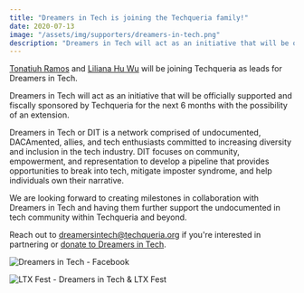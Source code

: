 ```yaml
---
title: "Dreamers in Tech is joining the Techqueria family!"
date: 2020-07-13
image: "/assets/img/supporters/dreamers-in-tech.png"
description: "Dreamers in Tech will act as an initiative that will be officially supported and fiscally sponsored by Techqueria for the next 6 months."
---
```


[Tonatiuh Ramos](https://www.linkedin.com/in/tonaramos/) and [Liliana Hu Wu](https://www.linkedin.com/in/liliana-huwu/) will be joining Techqueria as leads for Dreamers in Tech.

Dreamers in Tech will act as an initiative that will be officially supported and fiscally sponsored by Techqueria for the next 6 months with the possibility of an extension.

Dreamers in Tech or DIT is a network comprised of undocumented, DACAmented, allies, and tech enthusiasts committed to increasing diversity and inclusion in the tech industry. DIT focuses on community, empowerment, and representation to develop a pipeline that provides opportunities to break into
tech, mitigate imposter syndrome, and help individuals own their narrative.

We are looking forward to creating milestones in collaboration with Dreamers in Tech and having them further support the undocumented in tech community within Techqueria and beyond.

Reach out to [dreamersintech@techqueria.org](mailto:dreamersintech@techqueria.org) if you're interested in partnering or [donate to Dreamers in Tech](https://secure.givelively.org/donate/techqueria/dreamers-in-tech).

![Dreamers in Tech - Facebook](https://i.imgur.com/JV9uyBz.png)

![LTX Fest - Dreamers in Tech & LTX Fest](/assets/img/news/2020-07-13-dreamers-in-tech-ltx-fest.jpg)
